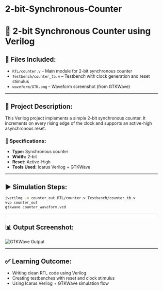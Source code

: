 # 2-bit-Synchronous-Counter

# 🧮 2-bit Synchronous Counter using Verilog

## 📁 Files Included:
- `RTL/counter.v` – Main module for 2-bit synchronous counter
- `Testbench/counter_tb.v` – Testbench with clock generation and reset stimulus
- `waveform/GTK.png` – Waveform screenshot (from GTKWave)

---

## 🧠 Project Description:
This Verilog project implements a simple 2-bit synchronous counter. It increments on every rising edge of the clock and supports an active-high asynchronous reset.

### 🔧 Specifications:
- **Type:** Synchronous counter
- **Width:** 2-bit
- **Reset:** Active-High
- **Tools Used:** Icarus Verilog + GTKWave

---

## ▶️ Simulation Steps:
```bash
iverilog -o counter_out RTL/counter.v Testbench/counter_tb.v
vvp counter_out
gtkwave counter_waveform.vcd
```

---

## 📊 Output Screenshot:
![GTKWave Output](waveform/GTK.png)

---

## ✅ Learning Outcome:
- Writing clean RTL code using Verilog
- Creating testbenches with reset and clock stimulus
- Using Icarus Verilog + GTKWave simulation flow

